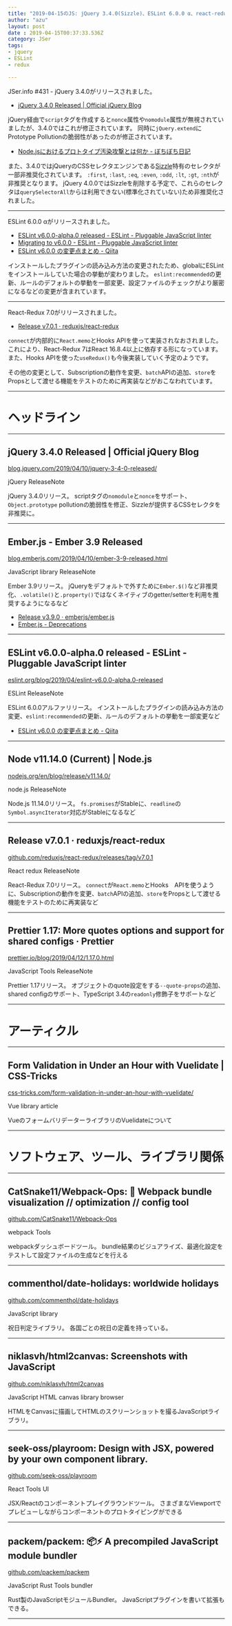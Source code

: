 ```yaml
---
title: "2019-04-15のJS: jQuery 3.4.0(Sizzle)、ESLint 6.0.0 α、react-redux 7.0(Hooks)"
author: "azu"
layout: post
date : 2019-04-15T00:37:33.536Z
category: JSer
tags:
- jquery
- ESLint
- redux

---
```


JSer.info #431 - jQuery 3.4.0がリリースされました。

- [jQuery 3.4.0 Released | Official jQuery Blog](http://blog.jquery.com/2019/04/10/jquery-3-4-0-released/)

jQuery経由で`script`タグを作成すると`nonce`属性や`nomodule`属性が無視されていましたが、3.4.0ではこれが修正されています。
同時に`jQuery.extend`にPrototype Pollutionの脆弱性があったのが修正されています。

- [Node.jsにおけるプロトタイプ汚染攻撃とは何か - ぼちぼち日記](https://jovi0608.hatenablog.com/entry/2018/10/19/083725)

また、3.4.0ではjQueryのCSSセレクタエンジンである[Sizzle](https://github.com/jquery/sizzle)特有のセレクタが一部非推奨化されています。
`:first`, `:last`, `:eq`, `:even`, `:odd`, `:lt`, `:gt`, `:nth`が非推奨となります。
jQuery 4.0.0ではSizzleを削除する予定で、これらのセレクタは`querySelectorAll`からは利用できない(標準化されていない)ため非推奨化されました。

----

ESLint 6.0.0 αがリリースされました。

- [ESLint v6.0.0-alpha.0 released - ESLint - Pluggable JavaScript linter](https://eslint.org/blog/2019/04/eslint-v6.0.0-alpha.0-released)
- [Migrating to v6.0.0 - ESLint - Pluggable JavaScript linter](https://eslint.org/docs/6.0.0/user-guide/migrating-to-6.0.0)
- [ESLint v6.0.0 の変更点まとめ - Qiita](https://qiita.com/mysticatea/items/274347ff9473b26b575a)

インストールしたプラグインの読み込み方法の変更されたため、globalにESLintをインストールしていた場合の挙動が変わりました。
`eslint:recommended`の更新、ルールのデフォルトの挙動を一部変更、設定ファイルのチェックがより厳密になるなどの変更が含まれています。

----

React-Redux 7.0がリリースされました。

- [Release v7.0.1 · reduxjs/react-redux](https://github.com/reduxjs/react-redux/releases/tag/v7.0.1)

`connect`が内部的に`React.memo`とHooks APIを使って実装されなおされました。
これにより、React-Redux 7はReact 16.8.4以上に依存する形になっています。
また、Hooks APIを使った`useRedux()`も今後実装していく予定のようです。

その他の変更として、Subscriptionの動作を変更、`batch`APIの追加、`store`をPropsとして渡せる機能をテストのために再実装などがおこなわれています。

----

<h1 class="site-genre">ヘッドライン</h1>

----

## jQuery 3.4.0 Released | Official jQuery Blog
[blog.jquery.com/2019/04/10/jquery-3-4-0-released/](http://blog.jquery.com/2019/04/10/jquery-3-4-0-released/ "jQuery 3.4.0 Released | Official jQuery Blog")
<p class="jser-tags jser-tag-icon"><span class="jser-tag">jQuery</span> <span class="jser-tag">ReleaseNote</span></p>

jQuery 3.4.0リリース。
scriptタグの`nomodule`と`nonce`をサポート、`Object.prototype` pollutionの脆弱性を修正、Sizzleが提供するCSSセレクタを非推奨に。


----

## Ember.js - Ember 3.9 Released
[blog.emberjs.com/2019/04/10/ember-3-9-released.html](https://blog.emberjs.com/2019/04/10/ember-3-9-released.html "Ember.js - Ember 3.9 Released")
<p class="jser-tags jser-tag-icon"><span class="jser-tag">JavaScript</span> <span class="jser-tag">library</span> <span class="jser-tag">ReleaseNote</span></p>

Ember 3.9リリース。
jQueryをデフォルトで外すために`Ember.$()`など非推奨化、`.volatile()`と`.property()`ではなくネイティブのgetter/setterを利用を推奨するようになるなど

- [Release v3.9.0 · emberjs/ember.js](https://github.com/emberjs/ember.js/releases/tag/v3.9.0 "Release v3.9.0 · emberjs/ember.js")
- [Ember.js - Deprecations](https://deprecations.emberjs.com/v3.x/ "Ember.js - Deprecations")

----

## ESLint v6.0.0-alpha.0 released - ESLint - Pluggable JavaScript linter
[eslint.org/blog/2019/04/eslint-v6.0.0-alpha.0-released](https://eslint.org/blog/2019/04/eslint-v6.0.0-alpha.0-released "ESLint v6.0.0-alpha.0 released - ESLint - Pluggable JavaScript linter")
<p class="jser-tags jser-tag-icon"><span class="jser-tag">ESLint</span> <span class="jser-tag">ReleaseNote</span></p>

ESLint 6.0.0アルファリリース。
インストールしたプラグインの読み込み方法の変更、`eslint:recommended`の更新、ルールのデフォルトの挙動を一部変更など

- [ESLint v6.0.0 の変更点まとめ - Qiita](https://qiita.com/mysticatea/items/274347ff9473b26b575a "ESLint v6.0.0 の変更点まとめ - Qiita")

----

## Node v11.14.0 (Current) | Node.js
[nodejs.org/en/blog/release/v11.14.0/](https://nodejs.org/en/blog/release/v11.14.0/ "Node v11.14.0 (Current) | Node.js")
<p class="jser-tags jser-tag-icon"><span class="jser-tag">node.js</span> <span class="jser-tag">ReleaseNote</span></p>

Node.js 11.14.0リリース。
`fs.promises`がStableに、`readline`の`Symbol.asyncIterator`対応がStableになるなど


----

## Release v7.0.1 · reduxjs/react-redux
[github.com/reduxjs/react-redux/releases/tag/v7.0.1](https://github.com/reduxjs/react-redux/releases/tag/v7.0.1 "Release v7.0.1 · reduxjs/react-redux")
<p class="jser-tags jser-tag-icon"><span class="jser-tag">React</span> <span class="jser-tag">redux</span> <span class="jser-tag">ReleaseNote</span></p>

React-Redux 7.0リリース。 `connect`が`React.memo`とHooks　APIを使うように、Subscriptionの動作を変更、`batch`APIの追加、`store`をPropsとして渡せる機能をテストのために再実装など


----

## Prettier 1.17: More quotes options and support for shared configs · Prettier
[prettier.io/blog/2019/04/12/1.17.0.html](https://prettier.io/blog/2019/04/12/1.17.0.html "Prettier 1.17: More quotes options and support for shared configs · Prettier")
<p class="jser-tags jser-tag-icon"><span class="jser-tag">JavaScript</span> <span class="jser-tag">Tools</span> <span class="jser-tag">ReleaseNote</span></p>

Prettier 1.17リリース。
オブジェクトのquote設定をする`--quote-props`の追加、shared configのサポート、TypeScript 3.4の`readonly`修飾子をサポートなど


----
<h1 class="site-genre">アーティクル</h1>

----

## Form Validation in Under an Hour with Vuelidate | CSS-Tricks
[css-tricks.com/form-validation-in-under-an-hour-with-vuelidate/](https://css-tricks.com/form-validation-in-under-an-hour-with-vuelidate/ "Form Validation in Under an Hour with Vuelidate | CSS-Tricks")
<p class="jser-tags jser-tag-icon"><span class="jser-tag">Vue</span> <span class="jser-tag">library</span> <span class="jser-tag">article</span></p>

VueのフォームバリデーターライブラリのVuelidateについて


----
<h1 class="site-genre">ソフトウェア、ツール、ライブラリ関係</h1>

----

## CatSnake11/Webpack-Ops: 📁 Webpack bundle visualization // optimization // config tool
[github.com/CatSnake11/Webpack-Ops](https://github.com/CatSnake11/Webpack-Ops "CatSnake11/Webpack-Ops: 📁 Webpack bundle visualization // optimization // config tool")
<p class="jser-tags jser-tag-icon"><span class="jser-tag">webpack</span> <span class="jser-tag">Tools</span></p>

webpackダッシュボードツール。
bundle結果のビジュアライズ、最適化設定をテストして設定ファイルの生成などを行える


----

## commenthol/date-holidays: worldwide holidays
[github.com/commenthol/date-holidays](https://github.com/commenthol/date-holidays "commenthol/date-holidays: worldwide holidays")
<p class="jser-tags jser-tag-icon"><span class="jser-tag">JavaScript</span> <span class="jser-tag">library</span></p>

祝日判定ライブラリ。
各国ごとの祝日の定義を持っている。


----

## niklasvh/html2canvas: Screenshots with JavaScript
[github.com/niklasvh/html2canvas](https://github.com/niklasvh/html2canvas "niklasvh/html2canvas: Screenshots with JavaScript")
<p class="jser-tags jser-tag-icon"><span class="jser-tag">JavaScript</span> <span class="jser-tag">HTML</span> <span class="jser-tag">canvas</span> <span class="jser-tag">library</span> <span class="jser-tag">browser</span></p>

HTMLをCanvasに描画してHTMLのスクリーンショットを撮るJavaScriptライブラリ。


----

## seek-oss/playroom: Design with JSX, powered by your own component library.
[github.com/seek-oss/playroom](https://github.com/seek-oss/playroom "seek-oss/playroom: Design with JSX, powered by your own component library.")
<p class="jser-tags jser-tag-icon"><span class="jser-tag">React</span> <span class="jser-tag">Tools</span> <span class="jser-tag">UI</span></p>

JSX/Reactのコンポーネントプレイグラウンドツール。
さまざまなViewportでプレビューしながらコンポーネントのプロトタイピングができる


----

## packem/packem: 📦⚡ A precompiled JavaScript module bundler
[github.com/packem/packem](https://github.com/packem/packem "packem/packem: 📦⚡ A precompiled JavaScript module bundler")
<p class="jser-tags jser-tag-icon"><span class="jser-tag">JavaScript</span> <span class="jser-tag">Rust</span> <span class="jser-tag">Tools</span> <span class="jser-tag">bundler</span></p>

Rust製のJavaScriptモジュールBundler。
JavaScriptプラグインを書いて拡張もできる。


----
